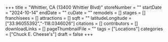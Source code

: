 +++
title = "Whittier, CA (13400 Whittier Blvd)"
storeNumber = ""
startDate = "2024-10-14"
endDate = ""
cuDate = ""
remodels = []
stages = []
franchisees = []
attractions = []
sqft = ""
latitudeLongitude = ["33.96055392","-118.0346026"]
citations = []
contributors = []
downloadLinks = []
pageThumbnailFile = ""
tags = ["Locations"]
categories = ["Chuck E. Cheese's"]
draft = false
+++
